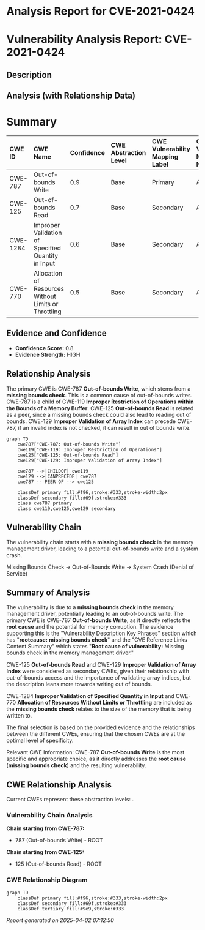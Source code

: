 # Analysis Report for CVE-2021-0424

# Vulnerability Analysis Report: CVE-2021-0424

## Description



## Analysis (with Relationship Data)

# Summary
| CWE ID  | CWE Name                                                        | Confidence | CWE Abstraction Level | CWE Vulnerability Mapping Label | CWE-Vulnerability Mapping Notes |
| :-------- | :-------------------------------------------------------------- | :--------- | :---------------------- | :------------------------------ | :------------------------------ |
| CWE-787 | Out-of-bounds Write                                             | 0.9        | Base                    | Primary                         | Allowed                       |
| CWE-125  | Out-of-bounds Read                                             | 0.7        | Base                    | Secondary                       | Allowed                       |
| CWE-1284 | Improper Validation of Specified Quantity in Input             | 0.6        | Base                    | Secondary                       | Allowed                       |
| CWE-770 | Allocation of Resources Without Limits or Throttling | 0.5        | Base                    | Secondary                       | Allowed                       |

## Evidence and Confidence

*   **Confidence Score:** 0.8
*   **Evidence Strength:** HIGH

## Relationship Analysis
The primary CWE is CWE-787 **Out-of-bounds Write**, which stems from a **missing bounds check**. This is a common cause of out-of-bounds writes. CWE-787 is a child of CWE-119 **Improper Restriction of Operations within the Bounds of a Memory Buffer**. CWE-125 **Out-of-bounds Read** is related as a peer, since a missing bounds check could also lead to reading out of bounds. CWE-129 **Improper Validation of Array Index** can precede CWE-787, if an invalid index is not checked, it can result in out of bounds write.

```mermaid
graph TD
    cwe787["CWE-787: Out-of-bounds Write"]
    cwe119["CWE-119: Improper Restriction of Operations"]
    cwe125["CWE-125: Out-of-bounds Read"]
    cwe129["CWE-129: Improper Validation of Array Index"]

    cwe787 -->|CHILDOF| cwe119
    cwe129 -->|CANPRECEDE| cwe787
    cwe787 -- PEER OF --> cwe125

    classDef primary fill:#f96,stroke:#333,stroke-width:2px
    classDef secondary fill:#69f,stroke:#333
    class cwe787 primary
    class cwe119,cwe125,cwe129 secondary
```

## Vulnerability Chain
The vulnerability chain starts with a **missing bounds check** in the memory management driver, leading to a potential out-of-bounds write and a system crash.

Missing Bounds Check -> Out-of-Bounds Write -> System Crash (Denial of Service)

## Summary of Analysis
The vulnerability is due to a **missing bounds check** in the memory management driver, potentially leading to an out-of-bounds write. The primary CWE is CWE-787 **Out-of-bounds Write**, as it directly reflects the **root cause** and the potential for memory corruption. The evidence supporting this is the "Vulnerability Description Key Phrases" section which has "**rootcause:** **missing bounds check**" and the "CVE Reference Links Content Summary" which states "**Root cause of vulnerability:** Missing bounds check in the memory management driver."

CWE-125 **Out-of-bounds Read** and CWE-129 **Improper Validation of Array Index** were considered as secondary CWEs, given their relationship with out-of-bounds access and the importance of validating array indices, but the description leans more towards writing out of bounds.

CWE-1284 **Improper Validation of Specified Quantity in Input** and CWE-770 **Allocation of Resources Without Limits or Throttling** are included as the **missing bounds check** relates to the size of the memory that is being written to.

The final selection is based on the provided evidence and the relationships between the different CWEs, ensuring that the chosen CWEs are at the optimal level of specificity.

Relevant CWE Information:
CWE-787 **Out-of-bounds Write** is the most specific and appropriate choice, as it directly addresses the **root cause** (**missing bounds check**) and the resulting vulnerability.


## CWE Relationship Analysis

Current CWEs represent these abstraction levels: .


### Vulnerability Chain Analysis

**Chain starting from CWE-787:**
- 787 (Out-of-bounds Write) - ROOT


**Chain starting from CWE-125:**
- 125 (Out-of-bounds Read) - ROOT



### CWE Relationship Diagram

```mermaid
graph TD
    classDef primary fill:#f96,stroke:#333,stroke-width:2px
    classDef secondary fill:#69f,stroke:#333
    classDef tertiary fill:#9e9,stroke:#333
```



*Report generated on 2025-04-02 07:12:50*
